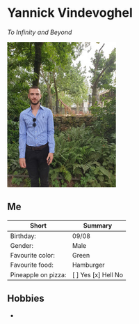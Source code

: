 # Yannick Vindevoghel 

*To Infinity and Beyond*

![Mijn Afbeelding](https://github.com/Vindevoghel/markdown/blob/master/myimage.jpg  "Mijn Afbeelding")


## Me

|Short               |Summary             |
|--------------------|--------------------|
|Birthday:	     |09/08		  |
|Gender:	     |Male		  |
|Favourite color:    |Green		  |
|Favourite food:     |Hamburger		  |
|Pineapple on pizza: |[ ] Yes [x] Hell No |

## Hobbies

* 
